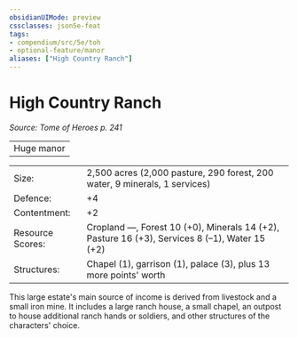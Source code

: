 ```yaml
---
obsidianUIMode: preview
cssclasses: json5e-feat
tags:
- compendium/src/5e/toh
- optional-feature/manor
aliases: ["High Country Ranch"]
---
```

# High Country Ranch
*Source: Tome of Heroes p. 241*  

|    |
|----|
| Huge manor |

|    |    |
|----|----|
| Size: | 2,500 acres (2,000 pasture, 290 forest, 200 water, 9 minerals, 1 services) |
| Defence: | +4 |
| Contentment: | +2 |
| Resource Scores: | Cropland —, Forest 10 (+0), Minerals 14 (+2), Pasture 16 (+3), Services 8 (–1), Water 15 (+2) |
| Structures: | Chapel (1), garrison (1), palace (3), plus 13 more points' worth |

This large estate's main source of income is derived from livestock and a small iron mine. It includes a large ranch house, a small chapel, an outpost to house additional ranch hands or soldiers, and other structures of the characters' choice.